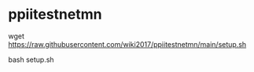 # ppiitestnetmn
wget https://raw.githubusercontent.com/wiki2017/ppiitestnetmn/main/setup.sh

bash setup.sh
